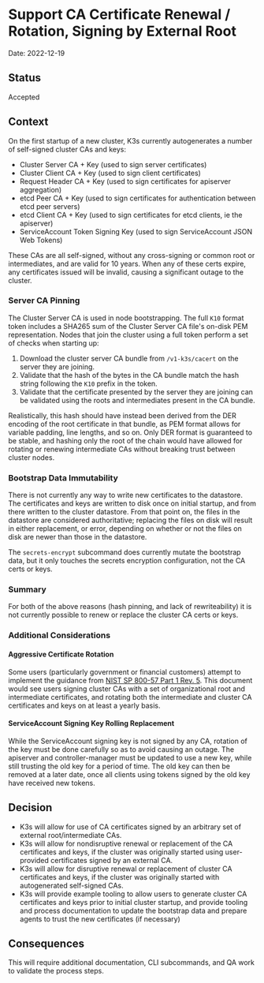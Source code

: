 # Support CA Certificate Renewal / Rotation, Signing by External Root 

Date: 2022-12-19

## Status

Accepted

## Context

On the first startup of a new cluster, K3s currently autogenerates a number of self-signed cluster CAs and keys:
* Cluster Server CA + Key (used to sign server certificates)
* Cluster Client CA + Key (used to sign client certificates)
* Request Header CA + Key (used to sign certificates for apiserver aggregation)
* etcd Peer CA + Key (used to sign certificates for authentication between etcd peer servers)
* etcd Client CA + Key (used to sign certificates for etcd clients, ie the apiserver)
* ServiceAccount Token Signing Key (used to sign ServiceAccount JSON Web Tokens)

These CAs are all self-signed, without any cross-signing or common root or intermediates, and are valid for 10
years. When any of these certs expire, any certificates issued will be invalid, causing a significant outage
to the cluster.

### Server CA Pinning

The Cluster Server CA is used in node bootstrapping. The full `K10` format token includes a SHA265 sum of the
Cluster Server CA file's on-disk PEM representation. Nodes that join the cluster using a full token perform a
set of checks when starting up:
1. Download the cluster server CA bundle from `/v1-k3s/cacert` on the server they are joining.
2. Validate that the hash of the bytes in the CA bundle match the hash string following the `K10` prefix in the
   token.
3. Validate that the certificate presented by the server they are joining can be validated using the roots and
   intermediates present in the CA bundle.

Realistically, this hash should have instead been derived from the DER encoding of the root certificate in
that bundle, as PEM format allows for variable padding, line lengths, and so on. Only DER format is guaranteed
to be stable, and hashing only the root of the chain would have allowed for rotating or renewing intermediate
CAs without breaking trust between cluster nodes.

### Bootstrap Data Immutability 

There is not currently any way to write new certificates to the datastore. The certificates and keys are
written to disk once on initial startup, and from there written to the cluster datastore. From that point on,
the files in the datastore are considered authoritative; replacing the files on disk will result in either
replacement, or error, depending on whether or not the files on disk are newer than those in the datastore.

The `secrets-encrypt` subcommand does currently mutate the bootstrap data, but it only touches the secrets
encryption configuration, not the CA certs or keys.

### Summary

For both of the above reasons (hash pinning, and lack of rewriteability) it is not currently possible to
renew or replace the cluster CA certs or keys.

### Additional Considerations

#### Aggressive Certificate Rotation

Some users (particularly government or financial customers) attempt to implement the guidance from [NIST SP 800-57
Part 1 Rev. 5](https://csrc.nist.gov/publications/detail/sp/800-57-part-1/rev-5/final). This document would
see users signing cluster CAs with a set of organizational root and intermediate certificates, and rotating
both the intermediate and cluster CA certificates and keys on at least a yearly basis.

#### ServiceAccount Signing Key Rolling Replacement

While the ServiceAccount signing key is not signed by any CA, rotation of the key must be done carefully so
as to avoid causing an outage. The apiserver and controller-manager must be updated to use a new key, while
still trusting the old key for a period of time. The old key can then be removed at a later date, once all
clients using tokens signed by the old key have received new tokens.

## Decision

* K3s will allow for use of CA certificates signed by an arbitrary set of external root/intermediate CAs.
* K3s will allow for nondisruptive renewal or replacement of the CA certificates and keys, if the cluster was
  originally started using user-provided certificates signed by an external CA.
* K3s will allow for disruptive renewal or replacement of cluster CA certificates and keys, if the cluster was
  originally started with autogenerated self-signed CAs.
* K3s will provide example tooling to allow users to generate cluster CA certificates and keys prior to initial
  cluster startup, and provide tooling and process documentation to update the bootstrap data and prepare agents
  to trust the new certificates (if necessary)

## Consequences

This will require additional documentation, CLI subcommands, and QA work to validate the process steps.

